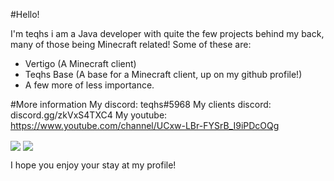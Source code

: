 #Hello!

I'm teqhs i am a Java developer with quite the few projects behind my back, many of those being Minecraft related! Some of these are:
- Vertigo (A Minecraft client)
- Teqhs Base (A base for a Minecraft client, up on my github profile!)
- A few more of less importance.

#More information
My discord: teqhs#5968
My clients discord: discord.gg/zkVxS4TXC4
My youtube: https://www.youtube.com/channel/UCxw-LBr-FYSrB_I9iPDcOQg

<img align="center" src="https://github-readme-stats.vercel.app/api/top-langs/?username=devteqhs&count_private=true&langs_count=7" /> 
<img align="center" src="https://github-readme-stats.vercel.app/api?username=devteqhs&count_private=true" />  

I hope you enjoy your stay at my profile!
